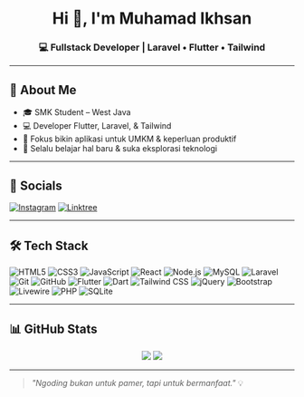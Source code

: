 <h1 align="center">Hi 👋, I'm Muhamad Ikhsan</h1>
<h3 align="center">💻 Fullstack Developer | Laravel • Flutter • Tailwind</h3>

---

## 📌 About Me

- 🎓 SMK Student – West Java
- 💻 Developer Flutter, Laravel, & Tailwind
- 🚀 Fokus bikin aplikasi untuk UMKM & keperluan produktif
- 🌱 Selalu belajar hal baru & suka eksplorasi teknologi

---

## 🔗 Socials

[![Instagram](https://img.shields.io/badge/@ikhsan.dev-E4405F?style=flat&logo=instagram&logoColor=white)](https://instagram.com/ikhsan.dev)
[![Linktree](https://img.shields.io/badge/Linktree-%2300f.svg?style=flat&logo=Linktree&logoColor=white)](https://linktr.ee/ikhsan.dev)

---

## 🛠️ Tech Stack

![HTML5](https://img.shields.io/badge/HTML5-E34F26?style=for-the-badge&logo=html5&logoColor=white)
![CSS3](https://img.shields.io/badge/CSS3-1572B6?style=for-the-badge&logo=css3&logoColor=white)
![JavaScript](https://img.shields.io/badge/JavaScript-F7DF1E?style=for-the-badge&logo=javascript&logoColor=black)
![React](https://img.shields.io/badge/React-61DAFB?style=for-the-badge&logo=react&logoColor=black)
![Node.js](https://img.shields.io/badge/Node.js-339933?style=for-the-badge&logo=node.js&logoColor=white)
![MySQL](https://img.shields.io/badge/MySQL-00758F?style=for-the-badge&logo=mysql&logoColor=white)
![Laravel](https://img.shields.io/badge/Laravel-F05340?style=for-the-badge&logo=laravel&logoColor=white)
![Git](https://img.shields.io/badge/Git-F05032?style=for-the-badge&logo=git&logoColor=white)
![GitHub](https://img.shields.io/badge/GitHub-181717?style=for-the-badge&logo=github&logoColor=white)
![Flutter](https://img.shields.io/badge/Flutter-02569B?style=for-the-badge&logo=flutter&logoColor=white)
![Dart](https://img.shields.io/badge/Dart-0175C2?style=for-the-badge&logo=dart&logoColor=white)
![Tailwind CSS](https://img.shields.io/badge/TailwindCSS-38B2AC?style=for-the-badge&logo=tailwindcss&logoColor=white)
![jQuery](https://img.shields.io/badge/jQuery-0769AD?style=for-the-badge&logo=jquery&logoColor=white)
![Bootstrap](https://img.shields.io/badge/Bootstrap-7952B3?style=for-the-badge&logo=bootstrap&logoColor=white)
![Livewire](https://img.shields.io/badge/Livewire-4E5D94?style=for-the-badge&logo=livewire&logoColor=white)
![PHP](https://img.shields.io/badge/PHP-777BB4?style=for-the-badge&logo=php&logoColor=white)
![SQLite](https://img.shields.io/badge/SQLite-003B57?style=for-the-badge&logo=sqlite&logoColor=white)

---

## 📊 GitHub Stats

<p align="center">
  <img src="https://github-readme-stats.vercel.app/api?username=muhamadikhsandev&show_icons=true&theme=tokyonight" />
  <img src="https://github-readme-streak-stats.herokuapp.com/?user=muhamadikhsandev&theme=tokyonight" />
</p>

---

> _"Ngoding bukan untuk pamer, tapi untuk bermanfaat."_ 💡

